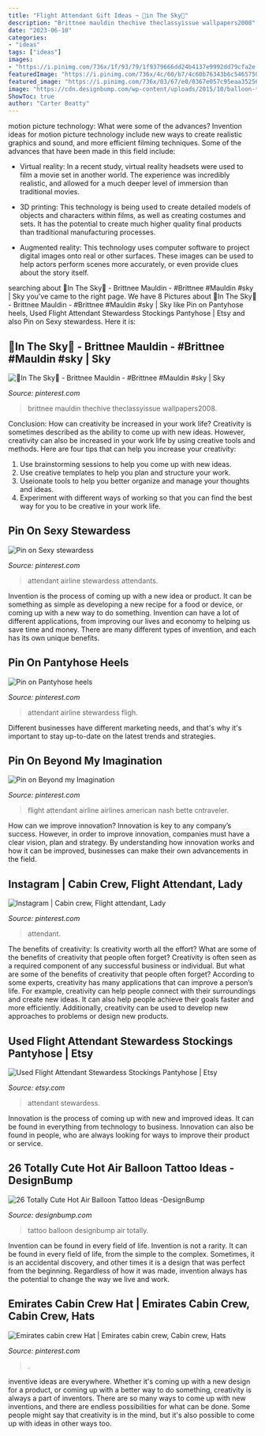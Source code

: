 ```yaml
---
title: "Flight Attendant Gift Ideas ~ 🌆in The Sky🌆"
description: "Brittnee mauldin thechive theclassyissue wallpapers2008"
date: "2023-06-10"
categories:
- "ideas"
tags: ["ideas"]
images:
- "https://i.pinimg.com/736x/1f/93/79/1f9379666dd24b4137e9992dd79cfa2e.jpg"
featuredImage: "https://i.pinimg.com/736x/4c/60/b7/4c60b76343b6c5465750ba1a46b7e48c.jpg"
featured_image: "https://i.pinimg.com/736x/03/67/e0/0367e057c95eaa35256e8f4675e1ccf3.jpg"
image: "https://cdn.designbump.com/wp-content/uploads/2015/10/balloon-tattoo-ideas11.jpg"
ShowToc: true
author: "Carter Beatty"
---
```



motion picture technology: What were some of the advances?
Invention ideas for motion picture technology include new ways to create realistic graphics and sound, and more efficient filming techniques. Some of the advances that have been made in this field include: 
- Virtual reality: In a recent study, virtual reality headsets were used to film a movie set in another world. The experience was incredibly realistic, and allowed for a much deeper level of immersion than traditional movies. 

- 3D printing: This technology is being used to create detailed models of objects and characters within films, as well as creating costumes and sets. It has the potential to create much higher quality final products than traditional manufacturing processes. 

- Augmented reality: This technology uses computer software to project digital images onto real or other surfaces. These images can be used to help actors perform scenes more accurately, or even provide clues about the story itself.

	

		
searching about 🌆In The Sky🌆 - Brittnee Mauldin - #Brittnee #Mauldin #sky | Sky you've came to the right page. We have 8 Pictures about 🌆In The Sky🌆 - Brittnee Mauldin - #Brittnee #Mauldin #sky | Sky like Pin on Pantyhose heels, Used Flight Attendant Stewardess Stockings Pantyhose | Etsy and also Pin on Sexy stewardess. Here it is:
		
    
## 🌆In The Sky🌆 - Brittnee Mauldin - #Brittnee #Mauldin #sky | Sky

<img loading=lazy src="https://i.pinimg.com/736x/1f/93/79/1f9379666dd24b4137e9992dd79cfa2e.jpg" onerror="this.onerror=null;this.src='https://tse3.mm.bing.net/th?id=OIP.GmMk-PzTH0xjuf9nP9M3EAHaJ3&amp;pid=15.1';" alt="🌆In The Sky🌆 - Brittnee Mauldin - #Brittnee #Mauldin #sky | Sky">

_Source: pinterest.com_

>brittnee mauldin thechive theclassyissue wallpapers2008. 

	

Conclusion: How can creativity be increased in your work life?
Creativity is sometimes described as the ability to come up with new ideas. However, creativity can also be increased in your work life by using creative tools and methods. Here are four tips that can help you increase your creativity:
1. Use brainstorming sessions to help you come up with new ideas.
2. Use creative templates to help you plan and structure your work.
3. Useionate tools to help you better organize and manage your thoughts and ideas.
4. Experiment with different ways of working so that you can find the best way for you to be creative in your work life.

    
## Pin On Sexy Stewardess

<img loading=lazy src="https://i.pinimg.com/736x/21/ef/aa/21efaadb6faeb0d0f5f4e347b9a4883d.jpg" onerror="this.onerror=null;this.src='https://tse4.mm.bing.net/th?id=OIP.D8JqUbvn2UcYY7qsfSLs-gHaKI&amp;pid=15.1';" alt="Pin on Sexy stewardess">

_Source: pinterest.com_

>attendant airline stewardess attendants. 

	

Invention is the process of coming up with a new idea or product. It can be something as simple as developing a new recipe for a food or device, or coming up with a new way to do something. Invention can have a lot of different applications, from improving our lives and economy to helping us save time and money. There are many different types of invention, and each has its own unique benefits.

    
## Pin On Pantyhose Heels

<img loading=lazy src="https://i.pinimg.com/736x/d5/1e/cd/d51ecdd818feabd2678e464bf402c7d3.jpg" onerror="this.onerror=null;this.src='https://tse1.mm.bing.net/th?id=OIP.BB0zjZIf_W-k4Nvg_52IjQHaJD&amp;pid=15.1';" alt="Pin on Pantyhose heels">

_Source: pinterest.com_

>attendant airline stewardess fligh. 

	

Different businesses have different marketing needs, and that's why it's important to stay up-to-date on the latest trends and strategies.

    
## Pin On Beyond My Imagination

<img loading=lazy src="https://i.pinimg.com/736x/03/67/e0/0367e057c95eaa35256e8f4675e1ccf3.jpg" onerror="this.onerror=null;this.src='https://tse1.mm.bing.net/th?id=OIP.lNj7YylKARD_Tt-ctU0LyAHaJ3&amp;pid=15.1';" alt="Pin on Beyond my Imagination">

_Source: pinterest.com_

>flight attendant airline airlines american nash bette cntraveler. 

	

How can we improve innovation?
Innovation is key to any company’s success. However, in order to improve innovation, companies must have a clear vision, plan and strategy. By understanding how innovation works and how it can be improved, businesses can make their own advancements in the field.

    
## Instagram | Cabin Crew, Flight Attendant, Lady

<img loading=lazy src="https://i.pinimg.com/736x/4c/60/b7/4c60b76343b6c5465750ba1a46b7e48c.jpg" onerror="this.onerror=null;this.src='https://tse4.mm.bing.net/th?id=OIP.DAS7v2Y46P_jOShVjnQpMAHaHa&amp;pid=15.1';" alt="Instagram | Cabin crew, Flight attendant, Lady">

_Source: pinterest.com_

>attendant. 

	

The benefits of creativity: Is creativity worth all the effort? What are some of the benefits of creativity that people often forget?
Creativity is often seen as a required component of any successful business or individual. But what are some of the benefits of creativity that people often forget? According to some experts, creativity has many applications that can improve a person’s life. For example, creativity can help people connect with their surroundings and create new ideas. It can also help people achieve their goals faster and more efficiently. Additionally, creativity can be used to develop new approaches to problems or design new products.

    
## Used Flight Attendant Stewardess Stockings Pantyhose | Etsy

<img loading=lazy src="https://i.etsystatic.com/28723701/r/il/5fddca/2977594862/il_fullxfull.2977594862_boka.jpg" onerror="this.onerror=null;this.src='https://tse3.mm.bing.net/th?id=OIP.lMhho3TqiFjUKrq99pZQ2QHaJ4&amp;pid=15.1';" alt="Used Flight Attendant Stewardess Stockings Pantyhose | Etsy">

_Source: etsy.com_

>attendant stewardess. 

	

Innovation is the process of coming up with new and improved ideas. It can be found in everything from technology to business. Innovation can also be found in people, who are always looking for ways to improve their product or service.

    
## 26 Totally Cute Hot Air Balloon Tattoo Ideas -DesignBump

<img loading=lazy src="https://cdn.designbump.com/wp-content/uploads/2015/10/balloon-tattoo-ideas11.jpg" onerror="this.onerror=null;this.src='https://tse3.mm.bing.net/th?id=OIP.yFkjdOYTQdZsFb5e8pTigwHaLH&amp;pid=15.1';" alt="26 Totally Cute Hot Air Balloon Tattoo Ideas -DesignBump">

_Source: designbump.com_

>tattoo balloon designbump air totally. 

	

Invention can be found in every field of life.
Invention is not a rarity. It can be found in every field of life, from the simple to the complex. Sometimes, it is an accidental discovery, and other times it is a design that was perfect from the beginning. Regardless of how it was made, invention always has the potential to change the way we live and work.

    
## Emirates Cabin Crew Hat | Emirates Cabin Crew, Cabin Crew, Hats

<img loading=lazy src="https://i.pinimg.com/736x/1d/8c/84/1d8c84c672926c32f609074744916fcb.jpg" onerror="this.onerror=null;this.src='https://tse1.mm.bing.net/th?id=OIP.I-bbd0N6fHeKEE_mBHkD9gAAAA&amp;pid=15.1';" alt="Emirates cabin crew Hat | Emirates cabin crew, Cabin crew, Hats">

_Source: pinterest.com_

>. 

	

inventive ideas are everywhere. Whether it's coming up with a new design for a product, or coming up with a better way to do something, creativity is always a part of inventors. There are so many ways to come up with new inventions, and there are endless possibilities for what can be done. Some people might say that creativity is in the mind, but it's also possible to come up with ideas in other ways too.

